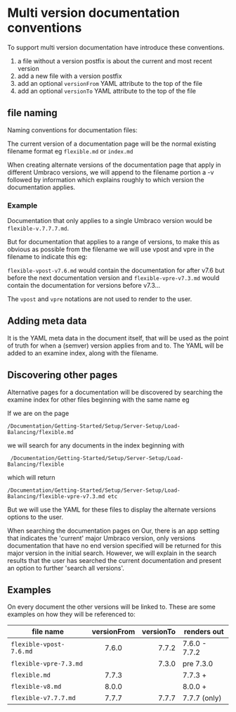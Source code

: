 # Multi version documentation conventions

To support multi version documentation have introduce these conventions.

1) a file without a version postfix is about the current and most recent version
2) add a new file with a version postfix
3) add an optional `versionFrom` YAML attribute to the top of the file
4) add an optional `versionTo` YAML attribute to the top of the file

## file naming

Naming conventions for documentation files:

The current version of a documentation page will be the normal existing filename format eg `flexible.md` or `index.md`

When creating alternate versions of the documentation page that apply in different Umbraco versions, we will append to the filename portion a -v followed by information which explains roughly to which version the documentation applies.

### Example

Documentation that only applies to a single Umbraco version would be `flexible-v.7.7.7.md`.

But for documentation that applies to a range of versions, to make this as obvious as possible from the filename we will use vpost and vpre in the filename to indicate this eg:

`flexible-vpost-v7.6.md` would contain the documentation for after v7.6 but before the next documentation version
and `flexible-vpre-v7.3.md` would contain the documentation for versions before v7.3...

The `vpost` and `vpre` notations are not used to render to the user.

## Adding meta data

It is the YAML meta data in the document itself, that will be used as the point of truth for when a (semver) version applies from and to.
The YAML will be added to an examine index, along with the filename.

## Discovering other pages

Alternative pages for a documentation will be discovered by searching the examine index for other files beginning with the same name eg

If we are on the page

    /Documentation/Getting-Started/Setup/Server-Setup/Load-Balancing/flexible.md

we will search for any documents in the index beginning with

     /Documentation/Getting-Started/Setup/Server-Setup/Load-Balancing/flexible

which will return

    /Documentation/Getting-Started/Setup/Server-Setup/Load-Balancing/flexible-vpre-v7.3.md etc

But we will use the YAML for these files to display the alternate versions options to the user.

When searching the documentation pages on Our, there is an app setting that indicates the 'current' major Umbraco version, only versions documentation that have no end version specified will be returned for this major version in the initial search. However, we will explain in the search results that the user has searched the current documentation and present an option to further 'search all versions'.

## Examples

On every document the other versions will be linked to. These are some examples on how they will be referenced to:

file name                       | versionFrom | versionTo | renders out
------- |:-------------:| -----:| ---        
`flexible-vpost-7.6.md`  | 7.6.0        | 7.7.2    | 7.6.0 - 7.7.2
`flexible-vpre-7.3.md`   |              | 7.3.0    | pre 7.3.0
`flexible.md`            | 7.7.3        |          | 7.7.3 +
`flexible-v8.md`         | 8.0.0        |          | 8.0.0 +
`flexible-v7.7.7.md`     | 7.7.7        | 7.7.7    | 7.7.7 (only)
